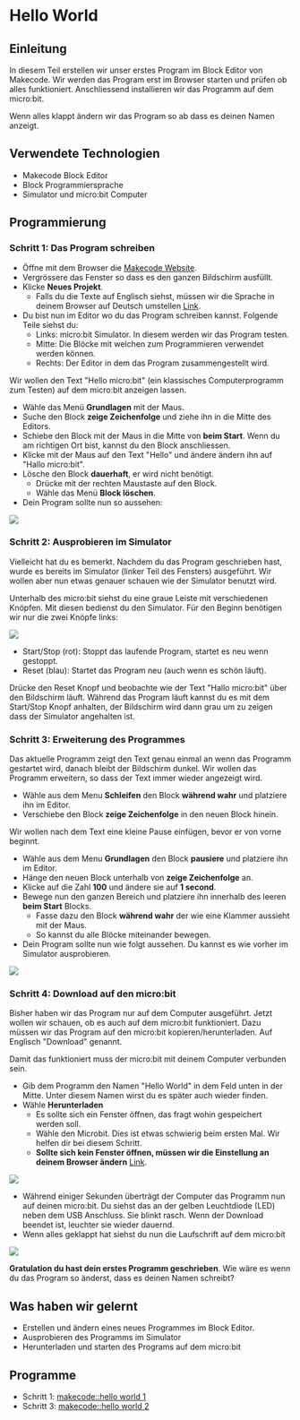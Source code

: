 # Hello World

## Einleitung

In diesem Teil erstellen wir unser erstes Program im Block Editor von Makecode. Wir werden das Program erst im Browser starten und prüfen ob alles funktioniert. Anschliessend installieren wir das Programm auf dem micro:bit.

Wenn alles klappt ändern wir das Program so ab dass es deinen Namen anzeigt.


## Verwendete Technologien

*   Makecode Block Editor
*   Block Programmiersprache
*   Simulator und micro:bit Computer


## Programmierung

### Schritt 1: Das Program schreiben

*   Öffne mit dem Browser die [Makecode Website](https://makecode.microbit.org/). 
*   Vergrössere das Fenster so dass es den ganzen Bildschirm ausfüllt.
*   Klicke **Neues Projekt**.
    *   Falls du die Texte auf Englisch siehst, müssen wir die Sprache in deinem Browser auf Deutsch umstellen [Link](browser_settings.md).
*   Du bist nun im Editor wo du das Program schreiben kannst. Folgende Teile siehst du:
    * Links: micro:bit Simulator. In diesem werden wir das Program testen.
    * Mitte: Die Blöcke mit welchen zum Programmieren verwendet werden können.
    * Rechts: Der Editor in dem das Program zusammengestellt wird.


Wir wollen den Text "Hello micro:bit" (ein klassisches Computerprogramm zum Testen) auf dem micro:bit anzeigen lassen.

* Wähle das Menü **Grundlagen** mit der Maus.
* Suche den Block **zeige Zeichenfolge** und ziehe ihn in die Mitte des Editors.
* Schiebe den Block mit der Maus in die Mitte von **beim Start**. Wenn du am richtigen Ort bist, kannst du den Block anschliessen.
* Klicke mit der Maus auf den Text "Hello" und ändere ändern ihn auf "Hallo micro:bit".
* Lösche den Block **dauerhaft**, er wird nicht benötigt.
    * Drücke mit der rechten Maustaste auf den Block.
    * Wähle das Menü **Block löschen**.
* Dein Program sollte nun so aussehen:

![](hello_world_1.png)



### Schritt 2: Ausprobieren im Simulator

Vielleicht hat du es bemerkt. Nachdem du das Program geschrieben hast, wurde es bereits im Simulator (linker Teil des Fensters) ausgeführt. Wir wollen aber nun etwas genauer schauen wie der Simulator benutzt wird.

Unterhalb des micro:bit siehst du eine graue Leiste mit verschiedenen Knöpfen. Mit diesen bedienst du den Simulator. Für den Beginn benötigen wir nur die zwei Knöpfe links:

![](image3.png)

*   Start/Stop (rot): Stoppt das laufende Program, startet es neu wenn gestoppt.
*   Reset (blau): Startet das Program neu (auch wenn es schön läuft).

Drücke den Reset Knopf und beobachte wie der Text "Hallo micro:bit" über den Bildschirm läuft. Während das Program läuft kannst du es mit dem Start/Stop Knopf anhalten, der Bildschirm wird dann grau um zu zeigen dass der Simulator angehalten ist.



### Schritt 3: Erweiterung des Programmes

Das aktuelle Programm zeigt den Text genau einmal an wenn das Programm gestartet wird, danach bleibt der Bildschirm dunkel. Wir wollen das Programm erweitern, so dass der Text immer wieder angezeigt wird.

*   Wähle aus dem Menu **Schleifen** den Block **während wahr** und platziere ihn im Editor.
*   Verschiebe den Block **zeige Zeichenfolge** in den neuen Block hinein.

Wir wollen nach dem Text eine kleine Pause einfügen, bevor er von vorne beginnt.

*   Wähle aus dem Menu **Grundlagen** den Block **pausiere** und platziere ihn im Editor.
*   Hänge den neuen Block unterhalb von **zeige Zeichenfolge** an.
*   Klicke auf die Zahl **100** und ändere sie auf **1 second**.
*   Bewege nun den ganzen Bereich und platziere ihn innerhalb des leeren **beim Start** Blocks.
    * Fasse dazu den Block **während wahr** der wie eine Klammer aussieht mit der Maus.
    * So kannst du alle Blöcke miteinander bewegen.
*   Dein Program sollte nun wie folgt aussehen. Du kannst es wie vorher im Simulator ausprobieren.

![](hello_world_2.png)



### Schritt 4: Download auf den micro:bit

Bisher haben wir das Program nur auf dem Computer ausgeführt. Jetzt wollen wir schauen, ob es auch auf dem micro:bit funktioniert. Dazu müssen wir das Program auf den micro:bit kopieren/herunterladen. Auf Englisch "Download" genannt.

Damit das funktioniert muss der micro:bit mit deinem Computer verbunden sein.


*   Gib dem Programm den Namen "Hello World" in dem Feld unten in der Mitte. Unter diesem Namen wirst du es später auch wieder finden.
*   Wähle **Herunterladen** 
    *   Es sollte sich ein Fenster öffnen, das fragt wohin gespeichert werden soll.
    *   Wähle den Microbit. Dies ist etwas schwierig beim ersten Mal. Wir helfen dir bei diesem Schritt.
    *   **Sollte sich kein Fenster öffnen, müssen wir die Einstellung an deinem Browser ändern** [Link](browser_settings.md).

![](image5.png)

*   Während einiger Sekunden überträgt der Computer das Programm nun auf deinen micro:bit. Du siehst das an der gelben Leuchtdiode (LED) neben dem USB Anschluss. Sie blinkt rasch. Wenn der Download beendet ist, leuchter sie wieder dauernd.
*   Wenn alles geklappt hat siehst du nun die Laufschrift auf dem micro:bit


![](image4.png)

**Gratulation du hast dein erstes Programm geschrieben**. Wie wäre es wenn du das Program so änderst, dass es deinen Namen schreibt?



## Was haben wir gelernt

*   Erstellen und ändern eines neues Programmes im Block Editor.
*   Ausprobieren des Programms im Simulator
*   Herunterladen und starten des Programs auf dem micro:bit


## Programme

*   Schritt 1: [makecode::hello world 1](https://makecode.microbit.org/_dxuFzf6HUVPy)  
*   Schritt 3: [makecode::hello world 2](https://makecode.microbit.org/_2zw1WK4gfHTD)  
